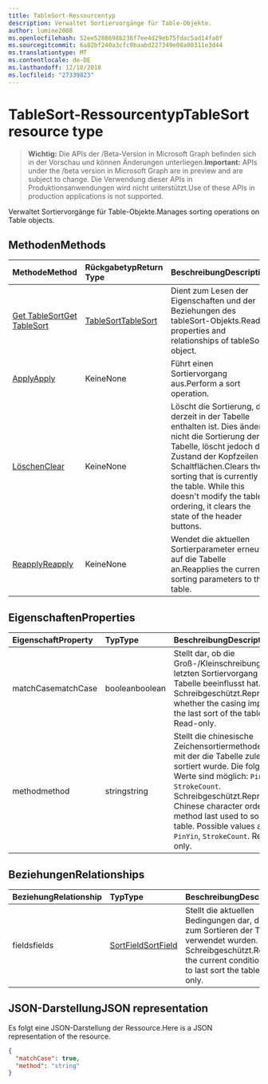 ```yaml
---
title: TableSort-Ressourcentyp
description: Verwaltet Sortiervorgänge für Table-Objekte.
author: lumine2008
ms.openlocfilehash: 52ee5288698b236f7ee4d29eb75fdac5ad14fa0f
ms.sourcegitcommit: 6a82bf240a3cfc0baabd227349e08a08311e3d44
ms.translationtype: MT
ms.contentlocale: de-DE
ms.lasthandoff: 12/18/2018
ms.locfileid: "27339823"
---
```

# <a name="tablesort-resource-type"></a><span data-ttu-id="0338d-103">TableSort-Ressourcentyp</span><span class="sxs-lookup"><span data-stu-id="0338d-103">TableSort resource type</span></span>

> <span data-ttu-id="0338d-104">**Wichtig:** Die APIs der /Beta-Version in Microsoft Graph befinden sich in der Vorschau und können Änderungen unterliegen.</span><span class="sxs-lookup"><span data-stu-id="0338d-104">**Important:** APIs under the /beta version in Microsoft Graph are in preview and are subject to change.</span></span> <span data-ttu-id="0338d-105">Die Verwendung dieser APIs in Produktionsanwendungen wird nicht unterstützt.</span><span class="sxs-lookup"><span data-stu-id="0338d-105">Use of these APIs in production applications is not supported.</span></span>

<span data-ttu-id="0338d-106">Verwaltet Sortiervorgänge für Table-Objekte.</span><span class="sxs-lookup"><span data-stu-id="0338d-106">Manages sorting operations on Table objects.</span></span>


## <a name="methods"></a><span data-ttu-id="0338d-107">Methoden</span><span class="sxs-lookup"><span data-stu-id="0338d-107">Methods</span></span>

| <span data-ttu-id="0338d-108">Methode</span><span class="sxs-lookup"><span data-stu-id="0338d-108">Method</span></span>           | <span data-ttu-id="0338d-109">Rückgabetyp</span><span class="sxs-lookup"><span data-stu-id="0338d-109">Return Type</span></span>    |<span data-ttu-id="0338d-110">Beschreibung</span><span class="sxs-lookup"><span data-stu-id="0338d-110">Description</span></span>|
|:---------------|:--------|:----------|
|[<span data-ttu-id="0338d-111">Get TableSort</span><span class="sxs-lookup"><span data-stu-id="0338d-111">Get TableSort</span></span>](../api/tablesort-get.md) | [<span data-ttu-id="0338d-112">TableSort</span><span class="sxs-lookup"><span data-stu-id="0338d-112">TableSort</span></span>](tablesort.md) |<span data-ttu-id="0338d-113">Dient zum Lesen der Eigenschaften und der Beziehungen des tableSort-Objekts.</span><span class="sxs-lookup"><span data-stu-id="0338d-113">Read properties and relationships of tableSort object.</span></span>|
|[<span data-ttu-id="0338d-114">Apply</span><span class="sxs-lookup"><span data-stu-id="0338d-114">Apply</span></span>](../api/tablesort-apply.md)|<span data-ttu-id="0338d-115">Keine</span><span class="sxs-lookup"><span data-stu-id="0338d-115">None</span></span>|<span data-ttu-id="0338d-116">Führt einen Sortiervorgang aus.</span><span class="sxs-lookup"><span data-stu-id="0338d-116">Perform a sort operation.</span></span>|
|[<span data-ttu-id="0338d-117">Löschen</span><span class="sxs-lookup"><span data-stu-id="0338d-117">Clear</span></span>](../api/tablesort-clear.md)|<span data-ttu-id="0338d-118">Keine</span><span class="sxs-lookup"><span data-stu-id="0338d-118">None</span></span>|<span data-ttu-id="0338d-p102">Löscht die Sortierung, die derzeit in der Tabelle enthalten ist. Dies ändert nicht die Sortierung der Tabelle, löscht jedoch den Zustand der Kopfzeilen-Schaltflächen.</span><span class="sxs-lookup"><span data-stu-id="0338d-p102">Clears the sorting that is currently on the table. While this doesn't modify the table's ordering, it clears the state of the header buttons.</span></span>|
|[<span data-ttu-id="0338d-121">Reapply</span><span class="sxs-lookup"><span data-stu-id="0338d-121">Reapply</span></span>](../api/tablesort-reapply.md)|<span data-ttu-id="0338d-122">Keine</span><span class="sxs-lookup"><span data-stu-id="0338d-122">None</span></span>|<span data-ttu-id="0338d-123">Wendet die aktuellen Sortierparameter erneut auf die Tabelle an.</span><span class="sxs-lookup"><span data-stu-id="0338d-123">Reapplies the current sorting parameters to the table.</span></span>|

## <a name="properties"></a><span data-ttu-id="0338d-124">Eigenschaften</span><span class="sxs-lookup"><span data-stu-id="0338d-124">Properties</span></span>
| <span data-ttu-id="0338d-125">Eigenschaft</span><span class="sxs-lookup"><span data-stu-id="0338d-125">Property</span></span>     | <span data-ttu-id="0338d-126">Typ</span><span class="sxs-lookup"><span data-stu-id="0338d-126">Type</span></span>   |<span data-ttu-id="0338d-127">Beschreibung</span><span class="sxs-lookup"><span data-stu-id="0338d-127">Description</span></span>|
|:---------------|:--------|:----------|
|<span data-ttu-id="0338d-128">matchCase</span><span class="sxs-lookup"><span data-stu-id="0338d-128">matchCase</span></span>|<span data-ttu-id="0338d-129">boolean</span><span class="sxs-lookup"><span data-stu-id="0338d-129">boolean</span></span>|<span data-ttu-id="0338d-p103">Stellt dar, ob die Groß-/Kleinschreibung den letzten Sortiervorgang der Tabelle beeinflusst hat. Schreibgeschützt.</span><span class="sxs-lookup"><span data-stu-id="0338d-p103">Represents whether the casing impacted the last sort of the table. Read-only.</span></span>|
|<span data-ttu-id="0338d-132">method</span><span class="sxs-lookup"><span data-stu-id="0338d-132">method</span></span>|<span data-ttu-id="0338d-133">string</span><span class="sxs-lookup"><span data-stu-id="0338d-133">string</span></span>|<span data-ttu-id="0338d-p104">Stellt die chinesische Zeichensortiermethode dar, mit der die Tabelle zuletzt sortiert wurde. Die folgenden Werte sind möglich: `PinYin`, `StrokeCount`. Schreibgeschützt.</span><span class="sxs-lookup"><span data-stu-id="0338d-p104">Represents Chinese character ordering method last used to sort the table. Possible values are: `PinYin`, `StrokeCount`. Read-only.</span></span>|

## <a name="relationships"></a><span data-ttu-id="0338d-137">Beziehungen</span><span class="sxs-lookup"><span data-stu-id="0338d-137">Relationships</span></span>
| <span data-ttu-id="0338d-138">Beziehung</span><span class="sxs-lookup"><span data-stu-id="0338d-138">Relationship</span></span> | <span data-ttu-id="0338d-139">Typ</span><span class="sxs-lookup"><span data-stu-id="0338d-139">Type</span></span>   |<span data-ttu-id="0338d-140">Beschreibung</span><span class="sxs-lookup"><span data-stu-id="0338d-140">Description</span></span>|
|:---------------|:--------|:----------|
|<span data-ttu-id="0338d-141">fields</span><span class="sxs-lookup"><span data-stu-id="0338d-141">fields</span></span>|[<span data-ttu-id="0338d-142">SortField</span><span class="sxs-lookup"><span data-stu-id="0338d-142">SortField</span></span>](sortfield.md)|<span data-ttu-id="0338d-p105">Stellt die aktuellen Bedingungen dar, die zuletzt zum Sortieren der Tabelle verwendet wurden. Schreibgeschützt.</span><span class="sxs-lookup"><span data-stu-id="0338d-p105">Represents the current conditions used to last sort the table. Read-only.</span></span>|

## <a name="json-representation"></a><span data-ttu-id="0338d-145">JSON-Darstellung</span><span class="sxs-lookup"><span data-stu-id="0338d-145">JSON representation</span></span>

<span data-ttu-id="0338d-146">Es folgt eine JSON-Darstellung der Ressource.</span><span class="sxs-lookup"><span data-stu-id="0338d-146">Here is a JSON representation of the resource.</span></span>

<!-- {
  "blockType": "resource",
  "optionalProperties": [

  ],
  "@odata.type": "microsoft.graph.tableSort"
}-->

```json
{
  "matchCase": true,
  "method": "string"
}

```

<!-- uuid: 8fcb5dbc-d5aa-4681-8e31-b001d5168d79
2015-10-25 14:57:30 UTC -->
<!-- {
  "type": "#page.annotation",
  "description": "TableSort resource",
  "keywords": "",
  "section": "documentation",
  "tocPath": ""
}-->